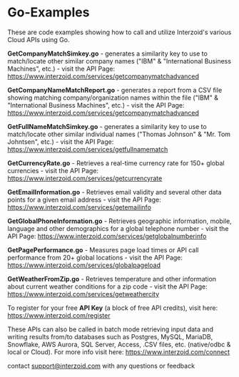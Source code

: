 # Go-Examples

These are code examples showing how to call and utilize Interzoid's various Cloud APIs using Go. 

**GetCompanyMatchSimkey.go** - generates a similarity key to use to match/locate other similar company names ("IBM" & "International Business Machines", etc.) - visit the API Page: https://www.interzoid.com/services/getcompanymatchadvanced  

**GetCompanyNameMatchReport.go** - generates a report from a CSV file showing matching company/organization names within the file ("IBM" & "International Business Machines", etc.) - visit the API Page: https://www.interzoid.com/services/getcompanymatchadvanced
  
**GetFullNameMatchSimkey.go** - generates a similarity key to use to match/locate other similar individual names ("Thomas Johnson" & "Mr. Tom Johntsen", etc.) - visit the API Page: https://www.interzoid.com/services/getfullnamematch 

**GetCurrencyRate.go** - Retrieves a real-time currency rate for 150+ global currencies - visit the API Page: https://www.interzoid.com/services/getcurrencyrate 

**GetEmailInformation.go** - Retrieves email validity and several other data points for a given email address - visit the API Page: https://www.interzoid.com/services/getemailinfo 

**GetGlobalPhoneInformation.go** - Retrieves geographic information, mobile, language and other demographics for a global telephone number - visit the API Page: https://www.interzoid.com/services/getglobalnumberinfo

**GetPagePerformance.go** - Measures page load times or API call performance from 20+ global locations - visit the API Page: https://www.interzoid.com/services/globalpageload 

**GetWeatherFromZip.go** - Retrieves temperature and other information about current weather conditions for a zip code - visit the API Page: https://www.interzoid.com/services/getweathercity


To register for your free **API Key** (a block of free API credits), visit here: https://www.interzoid.com/register  
  
  
These APIs can also be called in batch mode retrieving input data and writing results from/to databases such as Postgres, MySQL, MariaDB, Snowflake, AWS Aurora, SQL Server, Access, .CSV files, etc. (native/odbc & local or Cloud). For more info visit here: https://www.interzoid.com/connect

contact support@interzoid.com with any questions or feedback
